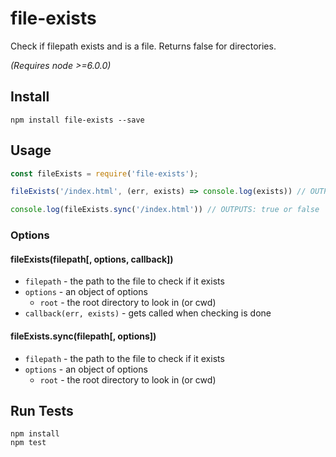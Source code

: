 # file-exists

Check if filepath exists and is a file. Returns false for directories.

_(Requires node >=6.0.0)_

## Install

```
npm install file-exists --save
```

## Usage

```js
const fileExists = require('file-exists');

fileExists('/index.html', (err, exists) => console.log(exists)) // OUTPUTS: true or false

console.log(fileExists.sync('/index.html')) // OUTPUTS: true or false
```

### Options

#### fileExists(filepath[, options, callback])

* `filepath` - the path to the file to check if it exists
* `options` - an object of options
  * `root` - the root directory to look in (or cwd)
* `callback(err, exists)` - gets called when checking is done

#### fileExists.sync(filepath[, options])
* `filepath` - the path to the file to check if it exists
* `options` - an object of options
  * `root` - the root directory to look in (or cwd)

## Run Tests

```
npm install
npm test
```

